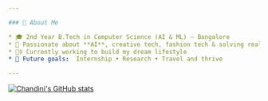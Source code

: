 ```yaml
---

### 🌟 About Me

* 🎓 2nd Year B.Tech in Computer Science (AI & ML) – Bangalore
* 🧠 Passionate about **AI**, creative tech, fashion tech & solving real-world problems
* 🏋️‍♀️ Currently working to build my dream lifestyle
* 💼 Future goals:  Internship • Research • Travel and thrive

---
```

[![Chandini's GitHub stats](https://github-readme-stats.vercel.app/api?username=chandini-narayana)](https://github.com/anuraghazra/github-readme-stats)
